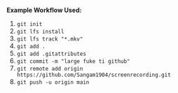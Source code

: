 **Example Workflow Used:**

1. `git init`
2. `git lfs install`
3. `git lfs track "*.mkv"`
4. `git add .`
5. `git add .gitattributes`
6. `git commit -m "large fuke ti github"`
7. `git remote add origin https://github.com/Sangam1904/screenrecording.git`
8. `git push -u origin main`
